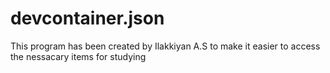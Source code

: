 # devcontainer.json
This program has been created by Ilakkiyan A.S to make it easier to access the nessacary items for studying 
